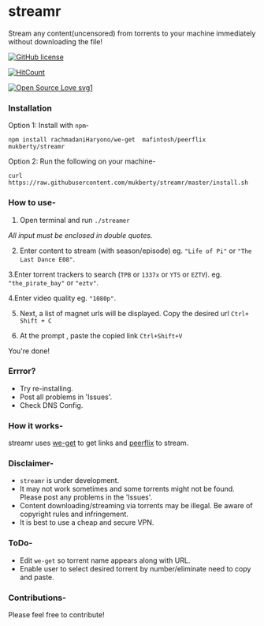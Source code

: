 # streamr
Stream any content(uncensored) from torrents to your machine immediately without downloading the file!

[![GitHub license](https://img.shields.io/github/license/Naereen/StrapDown.js.svg)](https://github.com/Naereen/StrapDown.js/blob/master/LICENSE)

[![HitCount](http://hits.dwyl.com/mukberty/streamr.svg)](http://hits.dwyl.com/mukberty/streamr)

[![Open Source Love svg1](https://badges.frapsoft.com/os/v1/open-source.svg?v=103)](https://github.com/ellerbrock/open-source-badges/)

### Installation

Option 1:  Install with `npm`-
```
npm install rachmadaniHaryono/we-get  mafintosh/peerflix  mukberty/streamr
```

Option 2: Run the following on your machine-
```
curl https://raw.githubusercontent.com/mukberty/streamr/master/install.sh
```


### How to use-
1. Open terminal and run `./streamer`

 *All input must be enclosed in double quotes.*
 
2. Enter content to stream (with season/episode) eg. `"Life of Pi"` or `"The Last Dance E08"`.

3.Enter torrent trackers to search (`TPB` or `1337x` or `YTS` or `EZTV`). eg. `"the_pirate_bay"` or `"eztv"`.

4.Enter video quality eg. `"1080p"`.

5. Next, a list of magnet urls will be displayed. Copy the desired url `Ctrl+ Shift + C`

6. At the prompt , paste the copied link `Ctrl+Shift+V`

 You're done!


### Errror?
* Try re-installing.
* Post all problems in 'Issues'.
* Check DNS Config.


### How it works-
streamr uses [we-get](https://github.com/rachmadaniHaryono/we-get) to get links and [peerflix](https://github.com/mafintosh/peerflix) to stream.


### Disclaimer-
* `streamr` is under development. 
* It may not work sometimes and some torrents might not be found. Please post any problems in the 'Issues'. 
* Content downloading/streaming via torrents may be illegal. Be aware of copyright rules and infringement. 
* It is best to use a cheap and secure VPN.

### ToDo-
* Edit `we-get` so torrent name appears along with URL.
* Enable user to select desired torrent by number/eliminate need to copy and paste.


### Contributions-
Please feel free to contribute! 
